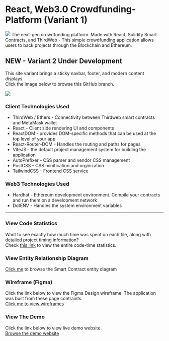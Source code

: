 # React, Web3.0 Crowdfunding-Platform (Variant 1)

<img src="https://i.ibb.co/ctZmDRy/Explainer-Frame-min.png">
The next-gen crowdfunding platform. Made with React, Solidity Smart Contracts, and ThirdWeb - This simple crowdfunding application allows users to back projects through the Blockchain and Ethereum.

## NEW - Variant 2 Under Development
<p>This site variant brings a sticky navbar, footer, and modern content displays.<br>
Click the image below to browse this GitHub branch.</p>
<a href="https://github.com/charlesknapp/Crowdfunding-Platform/tree/variant2"><img src="https://i.ibb.co/4JLpdBc/krowd-netlify-app.png"></a>

### Client Technologies Used
- ThirdWeb / Ethers - Connectivity between Thirdweb smart contracts and MetaMask wallet<br>
- React - Client side rendering UI and components<br>
- ReactDOM - provides DOM-specific methods that can be used at the top level of your app<br>
- React-Router-DOM - Handles the routing and paths for pages<br>
- ViteJS - the default project management system for building the application<br>
- AutoPrefixer - CSS parser and vendor CSS management<br>
- PostCSS - CSS minification and orginization<br>
- TailwindCSS - Frontend CSS service<br>

### Web3 Technologies Used
- Hardhat - Ethereum development environment. Compile your contracts and run them on a development network<br>
- DotENV - Handles the system environment variables<br>

<hr>

### View Code Statistics
Want to see exactly how much time was spent on each file, along with detailed project timing information?<br>
Check <a href="https://wakatime.com/@charlesknapp/projects/jdpvlktkja?start=2023-01-21&end=2023-01-27">this link</a> to view the entire code-time statistics.

### View Entity Relationship Diagram
<a href="https://lucid.app/lucidchart/784bcfe4-453b-4ee4-ad85-d930f272c207/edit?viewport_loc=76%2C-90%2C1952%2C939%2C0_0&invitationId=inv_a0b85811-3fbe-44c9-b93d-f429d88574c1">Click me</a> to browse the Smart Contract entity diagram

### Wireframe (Figma)

Click the link below to view the Figma Design wireframe. The application was built from these page contraints.<br>
<a href="https://www.figma.com/file/kfO0102GAq8FerS25mrSB3/KROWD---Web3%2C-React-Crowdfunding-Platform?node-id=0%3A1&t=696VKLb98TNPKuwx-1">Click me to view wireframes</a>

### View The Demo

Click the link below to view live demo website.<br>
<a href="https://krowd.netlify.app/">Browse the demo website</a>
